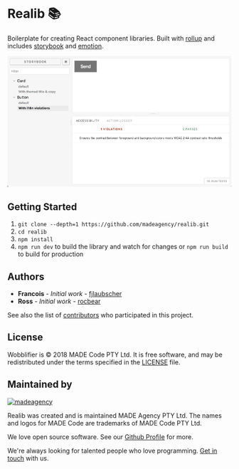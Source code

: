 # Realib 📚

Boilerplate for creating React component libraries. Built with [rollup](https://github.com/rollup/rollup) and includes [storybook](https://github.com/storybooks/storybook) and [emotion](https://github.com/emotion-js/emotion).

![Storybook](storybook.png "Storybook screenshot")

## Getting Started

1. `git clone --depth=1 https://github.com/madeagency/realib.git`
2. `cd realib`
3. `npm install`
4. `npm run dev` to build the library and watch for changes or `npm run build` to build for production

## Authors

* **Francois** - *Initial work* - [fjlaubscher](https://github.com/fjlaubscher)
* **Ross** - *Initial work* - [rocbear](https://github.com/rocbear)

See also the list of [contributors](https://github.com/madeagency/realib/graphs/contributors) who participated in this project.

License
-------

Wobblifier is © 2018 MADE Code PTY Ltd.
It is free software, and may be redistributed under the terms specified in the [LICENSE] file.

[LICENSE]: LICENSE

Maintained by
----------------

[![madeagency](https://www.madecode.co.za/assets/animated-logo.gif)](https://www.madecode.co.za?utm_source=github)

Realib was created and is maintained MADE Agency PTY Ltd.
The names and logos for MADE Code are trademarks of MADE Code PTY Ltd.

We love open source software. See our [Github Profile](https://github.com/madeagency) for more.

We're always looking for talented people who love programming. [Get in touch] with us.

[Get in touch]: https://www.madecode.co.za?utm_source=github
